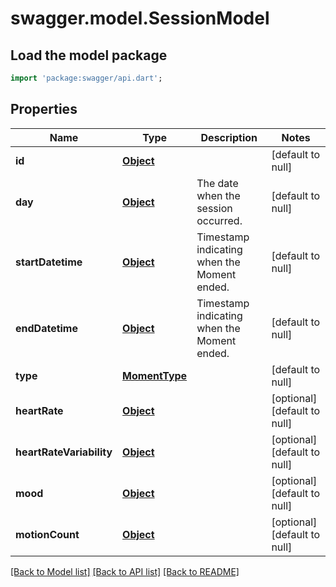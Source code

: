# swagger.model.SessionModel

## Load the model package
```dart
import 'package:swagger/api.dart';
```

## Properties
Name | Type | Description | Notes
------------ | ------------- | ------------- | -------------
**id** | [**Object**](Object.md) |  | [default to null]
**day** | [**Object**](Object.md) | The date when the session occurred. | [default to null]
**startDatetime** | [**Object**](Object.md) | Timestamp indicating when the Moment ended. | [default to null]
**endDatetime** | [**Object**](Object.md) | Timestamp indicating when the Moment ended. | [default to null]
**type** | [**MomentType**](MomentType.md) |  | [default to null]
**heartRate** | [**Object**](Object.md) |  | [optional] [default to null]
**heartRateVariability** | [**Object**](Object.md) |  | [optional] [default to null]
**mood** | [**Object**](Object.md) |  | [optional] [default to null]
**motionCount** | [**Object**](Object.md) |  | [optional] [default to null]

[[Back to Model list]](../README.md#documentation-for-models) [[Back to API list]](../README.md#documentation-for-api-endpoints) [[Back to README]](../README.md)


